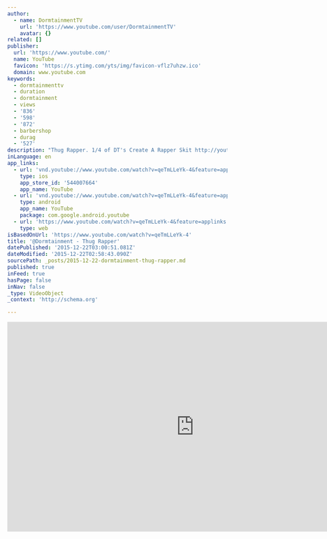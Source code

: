 ```yaml
---
author:
  - name: DormtainmentTV
    url: 'https://www.youtube.com/user/DormtainmentTV'
    avatar: {}
related: []
publisher:
  url: 'https://www.youtube.com/'
  name: YouTube
  favicon: 'https://s.ytimg.com/yts/img/favicon-vflz7uhzw.ico'
  domain: www.youtube.com
keywords:
  - dormtainmenttv
  - duration
  - dormtainment
  - views
  - '836'
  - '598'
  - '872'
  - barbershop
  - durag
  - '527'
description: "Thug Rapper. 1/4 of DT's Create A Rapper Skit http://youtu.be/uA1ebaHY9BY"
inLanguage: en
app_links:
  - url: 'vnd.youtube://www.youtube.com/watch?v=qeTmLLeYk-4&feature=applinks'
    type: ios
    app_store_id: '544007664'
    app_name: YouTube
  - url: 'vnd.youtube://www.youtube.com/watch?v=qeTmLLeYk-4&feature=applinks'
    type: android
    app_name: YouTube
    package: com.google.android.youtube
  - url: 'https://www.youtube.com/watch?v=qeTmLLeYk-4&feature=applinks'
    type: web
isBasedOnUrl: 'https://www.youtube.com/watch?v=qeTmLLeYk-4'
title: '@Dormtainment - Thug Rapper'
datePublished: '2015-12-22T03:00:51.081Z'
dateModified: '2015-12-22T02:58:43.090Z'
sourcePath: _posts/2015-12-22-dormtainment-thug-rapper.md
published: true
inFeed: true
hasPage: false
inNav: false
_type: VideoObject
_context: 'http://schema.org'

---
```

<iframe src="https://cdn.embedly.com/widgets/media.html?src=https%3A%2F%2Fwww.youtube.com%2Fembed%2FqeTmLLeYk-4%3Ffeature%3Doembed&amp;url=https%3A%2F%2Fwww.youtube.com%2Fwatch%3Fv%3DqeTmLLeYk-4&amp;image=https%3A%2F%2Fi.ytimg.com%2Fvi%2FqeTmLLeYk-4%2Fhqdefault.jpg&amp;key=b7d04c9b404c499eba89ee7072e1c4f7&amp;type=text%2Fhtml&amp;schema=youtube" width="854" height="480" scrolling="no" frameborder="0" allowfullscreen="allowfullscreen" style=""></iframe>